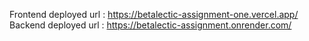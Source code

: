 Frontend deployed url : https://betalectic-assignment-one.vercel.app/
Backend deployed url : https://betalectic-assignment.onrender.com/
